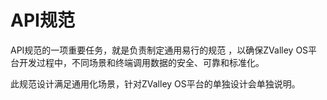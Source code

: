 # API规范

API规范的一项重要任务，就是负责制定通用易行的规范 ，以确保ZValley OS平台开发过程中，不同场景和终端调用数据的安全、可靠和标准化。

此规范设计满足通用化场景，针对ZValley OS平台的单独设计会单独说明。





